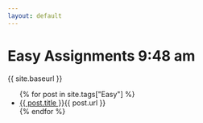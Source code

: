 ```yaml
---
layout: default
---
```


# Easy Assignments 9:48 am

{{ site.baseurl }}

<ul>
{% for post in site.tags["Easy"] %}
<li><a href="https://rust-edu.org/assignments{{ post.url }}">{{ post.title }}</a>{{ post.url }}</li>
{% endfor %}
</ul>